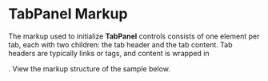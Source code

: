 TabPanel Markup
===============

The markup used to initialize __TabPanel__ controls consists of one element per tab, each with two children: the tab header and the tab content. Tab headers are typically links or <a> tags, and content is wrapped in <div>. View the markup structure of the sample below.